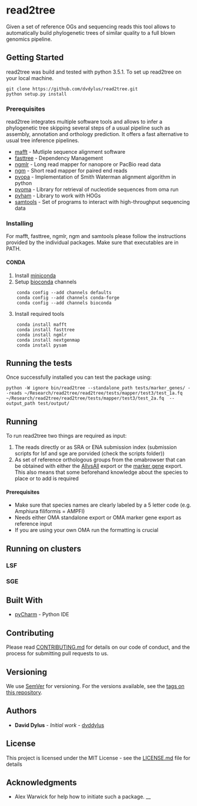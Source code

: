 # read2tree 

Given a set of reference OGs and sequencing reads this tool allows to automatically build phylogenetic trees of similar quality to a full blown genomics pipeline. 

## Getting Started

read2tree was build and tested with python 3.5.1. To set up read2tree on your local machine.
```
git clone https://github.com/dvdylus/read2tree.git
python setup.py install
```
### Prerequisites

read2tree integrates multiple software tools and allows to infer a phylogenetic tree skipping several steps of a usual pipeline such as assembly, annotation and orthology prediction. It offers a fast alternative to usual tree inference pipelines.

* [mafft](http://mafft.cbrc.jp/alignment/software/) - Mutliple sequence alignment software
* [fasttree](http://www.microbesonline.org/fasttree/) - Dependency Management
* [ngmlr](https://github.com/philres/ngmlr) - Long read mapper for nanopore or PacBio read data
* [ngm](https://github.com/Cibiv/NextGenMap) - Short read mapper for paired end reads
* [pyopa](...) - Implementation of Smith Waterman alignment algorithm in python
* [pyoma](...) - Library for retrieval of nucleotide sequences from oma run
* [pyham](...) - Library to work with HOGs
* [samtools](http://www.htslib.org/download/) - Set of programs to interact with high-throughput sequencing data

### Installing
    
For mafft, fasttree, ngmlr, ngm and samtools please follow the instructions provided by the individual packages.
Make sure that executables are in PATH.

#### CONDA

1. Install [miniconda](https://conda.io/miniconda.html)
2. Setup [bioconda](https://bioconda.github.io/) channels
```
    conda config --add channels defaults
    conda config --add channels conda-forge
    conda config --add channels bioconda
```
3. Install required tools
```
    conda install mafft
    conda install fasttree
    conda install ngmlr
    conda install nextgenmap
    conda install pysam
```
## Running the tests

Once successfully installed you can test the package using:
```
python -W ignore bin/read2tree --standalone_path tests/marker_genes/ --reads ~/Research/read2tree/read2tree/tests/mapper/test3/test_1a.fq ~/Research/read2tree/read2tree/tests/mapper/test3/test_2a.fq  --output_path test/output/

```

## Running 

To run read2tree two things are required as input:
1) The reads directly or as SRA or ENA submission index (submission scripts for lsf and sge are porvided (check the scripts folder))
2) As set of reference orthologous groups from the omabrowser that can be obtained with either the [AllvsAll](https://omabrowser.org/oma/export/) export or the [marker gene](https://omabrowser.org/oma/export_markers) export. This also means that some beforehand knowledge about the species to place or to add is required


#### Prerequisites

* Make sure that species names are clearly labeled by a 5 letter code (e.g. Amphiura filiformis = AMPFI)
* Needs either OMA standalone export or OMA marker gene export as reference input
* If you are using your own OMA run the formatting is crucial


## Running on clusters

### LSF


### SGE

## Built With

* [pyCharm](https://www.jetbrains.com/pycharm) - Python IDE

## Contributing

Please read [CONTRIBUTING.md](https://gist.github.com/PurpleBooth/b24679402957c63ec426) for details on our code of conduct, and the process for submitting pull requests to us.

## Versioning

We use [SemVer](http://semver.org/) for versioning. For the versions available, see the [tags on this repository](https://github.com/your/project/tags). 

## Authors

* **David Dylus** - *Initial work* - [dvddylus](https://github.com/dvdylus)

## License

This project is licensed under the MIT License - see the [LICENSE.md](LICENSE.md) file for details

## Acknowledgments

* Alex Warwick for help how to initiate such a package.
__